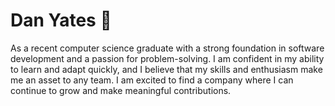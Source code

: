 # Dan Yates 👋

As a recent computer science graduate with a strong foundation in software development and a passion for problem-solving. I am confident in my ability to learn and adapt quickly, and I believe that my skills and enthusiasm make me an asset to any team. I am excited to find a company where I can continue to grow and make meaningful contributions.
